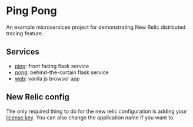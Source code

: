 # Ping Pong

An example microservices project for demonstrating New Relic
distrbuted tracing feature.

## Services

- [ping](ping/): front facing flask service
- [pong](pong/): behind-the-curtain flask service
- [web](web/): vanila js browser app

## New Relic config

The only required thing to do for the new relic configuration is adding your
[license key](https://docs.newrelic.com/docs/apis/intro-apis/new-relic-api-keys/#license-key).
You can also change the application name if you want to.
